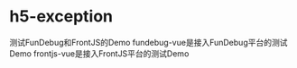 # h5-exception
测试FunDebug和FrontJS的Demo
fundebug-vue是接入FunDebug平台的测试Demo
frontjs-vue是接入FrontJS平台的测试Demo

